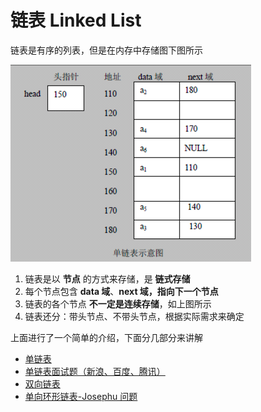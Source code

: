 # 链表 Linked List

链表是有序的列表，但是在内存中存储图下图所示

![image-20200709222310216](./assets/image-20200709222310216.png)



1. 链表是以 **节点** 的方式来存储，是 **链式存储**
2. 每个节点包含 **data 域**、**next 域，指向下一个节点**
3. 链表的各个节点 **不一定是连续存储**，如上图所示
4. 链表还分：带头节点、不带头节点，根据实际需求来确定

上面进行了一个简单的介绍，下面分几部分来讲解

- [单链表](./01.md)
- [单链表面试题（新浪、百度、腾讯）](./02.md)
- [双向链表](./03.md)
- [单向环形链表-Josephu 问题](./04.md)

